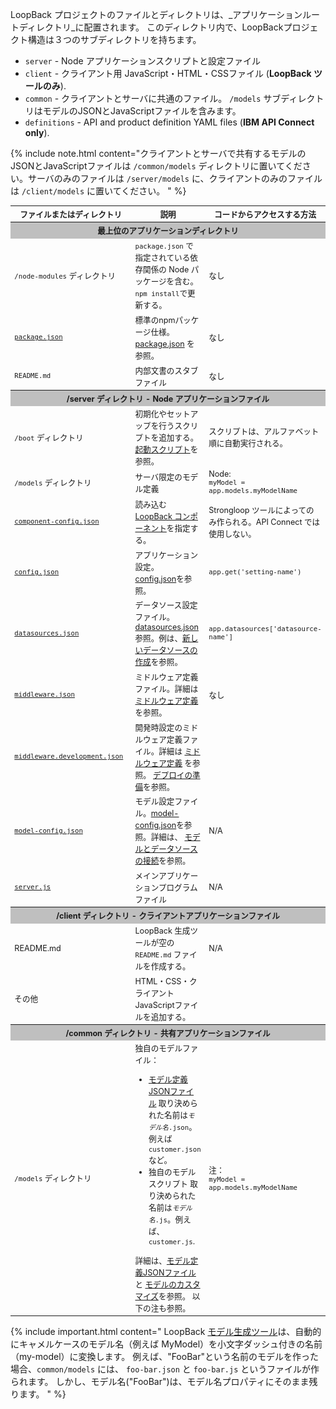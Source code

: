 LoopBack プロジェクトのファイルとディレクトリは、_アプリケーションルートディレクトリ_に配置されます。
このディレクトリ内で、LoopBackプロジェクト構造は３つのサブディレクトリを持ちます。

* `server` - Node アプリケーションスクリプトと設定ファイル
* `client` - クライアント用 JavaScript・HTML・CSSファイル (**LoopBack ツールのみ**).
* `common` - クライアントとサーバに共通のファイル。 `/models` サブディレクトリはモデルのJSONとJavaScriptファイルを含みます。
* `definitions` - API and product definition YAML files (**IBM API Connect only**).

{% include note.html content="クライアントとサーバで共有するモデルのJSONとJavaScriptファイルは `/common/models` ディレクトリに置いてください。サーバのみのファイルは `/server/models` に、クライアントのみのファイルは `/client/models` に置いてください。
" %}

<table style="font-size: 90%;">
  <thead>
    <tr>
      <th width="200">ファイルまたはディレクトリ</th>
      <th>説明</th>
      <th width="180">コードからアクセスする方法</th>
    </tr>
  </thead>
  <tbody>    
    <tr>
      <th colspan="3" style="text-align: center; background-color: #bfbfbf;">最上位のアプリケーションディレクトリ</th>
    </tr>
    <tr>
      <td><code>/node-modules</code> ディレクトリ</td>
      <td><code>package.json</code> で指定されている依存関係の Node パッケージを含む。<code>npm install</code>で更新する。</td>
      <td>なし</td>
    </tr>
    <tr>
      <td>
          <code><a href="package.json.html">package.json</a></code>
      </td>
      <td>
        標準のnpmパッケージ仕様。 <a href="package.json.html">package.json</a> を参照。
      </td>
      <td>なし</td>
    </tr>
    <tr>
      <td><code>README.md</code></td>
      <td>内部文書のスタブファイル</td>
      <td>なし</td>
    </tr>
    <tr>
      <th colspan="3" style="text-align: center; background-color: #bfbfbf;">/server ディレクトリ - Node アプリケーションファイル</th>
    </tr>
    <tr>
      <td><code>/boot</code> ディレクトリ</td>
      <td>初期化やセットアップを行うスクリプトを追加する。<a href="Events.html">起動スクリプト</a>を参照。</td>
      <td>スクリプトは、アルファベット順に自動実行される。</td>
    </tr>
    <tr>
      <td><code>/models</code> ディレクトリ</td>
      <td>サーバ限定のモデル定義</td>
      <td>Node:<br><code>myModel = <br/>app.models.myModelName</code></td>
    </tr>    
    <tr>
      <td><code><a href="component-config.json">component-config.json</a></code></td>
      <td>読み込む<a href="LoopBack-components.html">LoopBack コンポーネント</a>を指定する。</td>
      <td>Strongloop ツールによってのみ作られる。API Connect では使用しない。</td>
    </tr>
    <tr>
      <td><code><a href="config.json.html">config.json</a></code></td>
      <td>アプリケーション設定。 <a href="config.json.html">config.json</a>を参照。</td>
      <td><code>app.get('setting-name')</code></td>
    </tr>
    <tr>
      <td><code><a href="datasources.json.html">datasources.json</a></code></td>
      <td>データソース設定ファイル。<a href="datasources.json.html">datasources.json</a>参照。例は、<a href="Create-new-data-source.html">新しいデータソースの作成</a>を参照。</td>
      <td><code>app.datasources['datasource-name']</code></td>
    </tr>
    <tr>
      <td><code><a href="middleware.json.html">middleware.json</a></code></td>
      <td>ミドルウェア定義ファイル。詳細は <a href="Defining-middleware.html">ミドルウェア定義</a> を参照。</td>
      <td>なし</td>
    </tr>
    <tr>
      <td><code><a href="middleware.development.json">middleware.development.json</a></code></td>
      <td>開発時設定のミドルウェア定義ファイル。詳細は <a href="Defining-middleware.html">ミドルウェア定義</a> を参照。
      <a href="Preparing-for-deployment.html">デプロイの準備</a>を参照。</td>
      <td>&nbsp;</td>
    </tr>
    <tr>
      <td><code><a href="model-config.json.html">model-config.json</a></code></td>
      <td>モデル設定ファイル。<a href="model-config.json.html">model-config.json</a>を参照。詳細は、
          <a href="Connecting-models-to-data-sources.html">モデルとデータソースの接続</a>を参照。</td>
      <td>N/A</td>
    </tr>
    <tr>
      <td><code><a href="server.js.html">server.js</a></code></td>
      <td>メインアプリケーションプログラムファイル</td>
      <td>N/A</td>
    </tr>
    <tr>
      <th colspan="3" style="text-align: center; background-color: #bfbfbf;">/client ディレクトリ - クライアントアプリケーションファイル</th>
    </tr>
    <tr>
      <td>README.md</td>
      <td>LoopBack 生成ツールが空の <code>README.md</code> ファイルを作成する。</td>
      <td>N/A</td>
    </tr>
    <tr>
      <td>その他</td>
      <td>HTML・CSS・クライアントJavaScriptファイルを追加する。</td>
      <td>&nbsp;</td>
    </tr>
    <tr>
      <th colspan="3" style="text-align: center; background-color: #bfbfbf;">/common ディレクトリ - 共有アプリケーションファイル</th>
    </tr>
    <tr>
      <td><code>/models</code> ディレクトリ</td>
      <td>
        独自のモデルファイル：
        <ul>
          <li><a href="Model-definition-JSON-file.html">モデル定義JSONファイル</a> 取り決められた名前は<code><em>モデル名</em>.json</code>。例えば <code>customer.json</code> など。</li>
          <li>独自のモデルスクリプト 取り決められた名前は<code><em>モデル名</em>.js</code>。例えば、<code>customer.js</code>.</li>
        </ul>
      詳細は、<a href="Model-definition-JSON-file.html">モデル定義JSONファイル</a> と <a href="Customizing-models.html">モデルのカスタマイズ</a>を参照。 以下の注も参照。
      </td>
      <td>
        注：<br><code>myModel = <br/>app.models.myModelName</code>
      </td>
    </tr>
  </tbody>
</table>

{% include important.html content="
LoopBack [モデル生成ツール](Model-generator.html)は、自動的にキャメルケースのモデル名（例えば MyModel）を小文字ダッシュ付きの名前（my-model）に変換します。
例えば、\"FooBar\"という名前のモデルを作った場合、`common/models` には、 `foo-bar.json` と `foo-bar.js` というファイルが作られます。
しかし、モデル名(\"FooBar\")は、モデル名プロパティにそのまま残ります。
" %}
